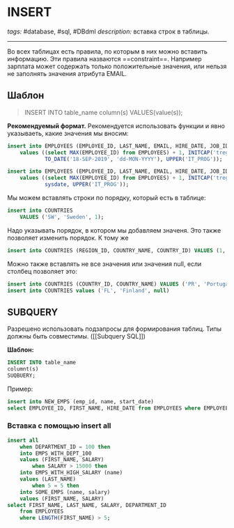 # INSERT
*tags:* #database, #sql, #DBdml 
*description:* вставка строк в таблицы.

---
Во всех таблицах есть правила, по которым в них можно вставить информацию. Эти правила назваются ==constraint==. 
Например зарплата может содержать только положительные значения, или нельзя не заполнять значения атрибута EMAIL.

## Шаблон
>INSERT INTO table_name
column(s)
VALUES(value(s));

**Рекомендуемый формат.** Рекомендуется использовать функции и явно указываеть, какие значения мы вносим:
```sql
insert into EMPLOYEES (EMPLOYEE_ID, LAST_NAME, EMAIL, HIRE_DATE, JOB_ID)
    values ((select MAX(EMPLOYEE_ID) from EMPLOYEES) + 1, INITCAP('tregulov'), UPPER('tregulov1'),
            TO_DATE('18-SEP-2019', 'dd-MON-YYYY'), UPPER('IT_PROG'));

insert into EMPLOYEES (EMPLOYEE_ID, LAST_NAME, EMAIL, HIRE_DATE, JOB_ID)
    values ((select MAX(EMPLOYEE_ID) from EMPLOYEES) + 1, INITCAP('tregulov'), UPPER('tregulov2'),
            sysdate, UPPER('IT_PROG'));
```

Мы можем вставлять строки по порядку, который есть в таблице:
```sql
insert into COUNTRIES
	VALUES ('SW', 'Sweden', 1);
```

Надо указывать порядок, в котором мы добавляем значеня. Это также позволяет изменить порядок. К тому же
```sql
insert into COUNTRIES (REGION_ID, COUNTRY_NAME, COUNTRY_ID) VALUES (1, 'Greece', 'GR');
```

Можно также вставлять не все значения или значения null, если столбец позволяет это:
```sql
insert into COUNTRIES (COUNTRY_ID, COUNTRY_NAME) VALUES ('PR', 'Portugal');
insert into COUNTRIES values ('FL', 'Finland', null)
```

## SUBQUERY
Разрешено использовать подзапросы для формирования таблиц. Типы должны быть совместимы.
([[Subquery SQL]])

**Шаблон:**
```sql
INSERT INTO table_name
columnt(s)
SUQBUERY;
```

Пример:
```sql
insert into NEW_EMPS (emp_id, name, start_date)
select EMPLOYEE_ID, FIRST_NAME, HIRE_DATE from EMPLOYEES where EMPLOYEE_ID > 200;
```

### Вставка с помощью insert all
```sql
insert all
    when DEPARTMENT_ID = 100 then
    into EMPS_WITH_DEPT_100
    values (FIRST_NAME, SALARY)
        when SALARY > 15000 then
    into EMPS_WITH_HIGH_SALARY (name)
    values (LAST_NAME)
        when 5 = 5 then
    into SOME_EMPS (name, salary)
    values (FIRST_NAME, SALARY)
select FIRST_NAME, LAST_NAME, SALARY, DEPARTMENT_ID
    from EMPLOYEES
    where LENGTH(FIRST_NAME) > 5;
```
